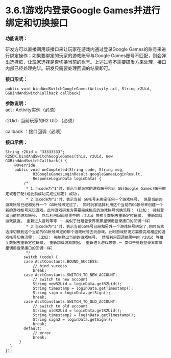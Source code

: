 # 3.6.1游戏内登录Google Games并进行绑定和切换接口

**功能说明：**

研发方可以直接调用该接口来让玩家在游戏内通过登录Google Games的账号来进行绑定操作；如果要绑定的玩家的游戏账号与Google Games账号不匹配，则会弹出选择框，让玩家选择是否切换当前的账号。上述过程不需要研发方来处理，接口内部已经处理完毕。研发只需要处理回调的结果即可。

**接口形式：**

```text
public void bindAndSwitchGoogleGames(Activity act, String r2Uid, GGBindAndSwitchCallback callback)
```

**参数说明：**  
 act : Activity实例（必须）

r2Uid : 当前玩家的R2 UID （必须）

callback ：接口回调（必须）

**接口示例：**

```text
String r2Uid = "33333333";
R2SDK.bindAndSwitchGoogleGames(this, r2Uid, new GGBindAndSwitchCallback() {
    @Override
    public void onCompleted(String code, String msg,
            R2GoogleGamesLoginResult googleGamesLoginResult,
            ResponseLoginData loginData) {
        /*
         * 1.当code为"1"时，表示当前玩家的游戏帐号和此 GG(Google Games)帐号绑定或者匹配(或此前成功完成过绑定) 成功；
         * 2.当code为"2"时，表示当前 GG帐号未绑定任何一个游戏帐号， 但是当前的游戏帐号已经和另外一个 GG帐号绑定过了， 同时玩家选择利用这个当前的GG帐号来创建一个新的游戏帐号来玩游戏。此时游戏研发方需要完成相应的游戏帐号切换流程： (比如： 强制登出当前的游戏帐号， 然后利用回调结果中的 r2Uid 等相关数据去重新定位玩家， 重新加载游戏数据， 重新进入游戏等等 － 类似于处理登录界面那里调用登录接口的回调一样）
         * 3.当code为"3"时，表示当前GG帐号已经和另外一个游戏帐号绑定了,同时玩家选择切换到这个当前的GG帐号绑定的那个游戏帐号去玩游戏。此时游戏研发方需要完成相应的游戏帐号切换流程： (比如： 强制登出当前的游戏帐号， 然后利用回调结果中的 r2Uid 等相关数据去重新定位玩家， 重新加载游戏数据， 重新进入游戏等等 － 类似于处理登录界面那里调用登录接口的回调一样）
         */
        switch (code) {
        case AcctConstants.BOUND_SUCCESS:
            // bind success
            break;
        case AcctConstants.SWITCH_TO_NEW_ACCOUNT:
            // switch to new account
            String newR2Uid = loginData.getR2Uid();
            String timestamp = loginData.getTimestamp();
            String sign = loginData.getSign();
            break;
        case AcctConstants.SWITCH_TO_OLD_ACCOUNT:
            // switch to old account
            String oldR2Uid = loginData.getR2Uid();
            String timestamp2 = loginData.getTimestamp();
            String sign2 = loginData.getSign();
            break;
        default:
            // error
            break;
      }
  }
});
```

